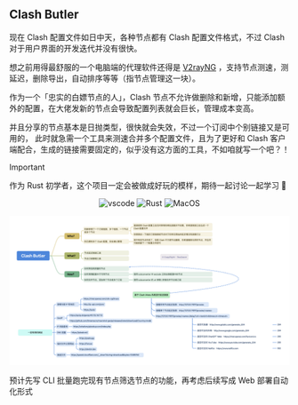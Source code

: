 ## Clash Butler

现在 Clash 配置文件如日中天，各种节点都有 Clash 配置文件格式，不过 Clash
对于用户界面的开发迭代并没有很快。

想之前用得最舒服的一个电脑端的代理软件还得是 [V2rayNG](https://github.com/2dust/v2rayNG)
，支持节点测速，测延迟，删除导出，自动排序等等（指节点管理这一块）。

作为一个「忠实的白嫖节点的人」，Clash 节点不允许做删除和新增，只能添加额外的配置，在大佬发新的节点会导致配置列表就会巨长，管理成本变高。

并且分享的节点基本是日抛类型，很快就会失效，不过一个订阅中个别链接又是可用的，
此时就急需一个工具来测速合并多个配置文件，且为了更好和 Clash 客户端配合，生成的链接需要固定的，似乎没有这方面的工具，不如咱就写一个吧？！

> [!IMPORTANT]
> 作为 Rust 初学者，这个项目一定会被做成好玩的模样，期待一起讨论一起学习 🎉

<p align="center">
  <img alt="vscode" src="https://img.shields.io/badge/Visual%20Studio%20Code-0078d7.svg?style=flat-square&logo=visual-studio-code&logoColor=white" >
  <img alt="Rust" src="https://img.shields.io/badge/Rust 2021-%23000000.svg?style=flat-square&logo=rust&logoColor=white" >
  <img alt="MacOS" src="https://img.shields.io/badge/Sonoma%2014.3.1-000000?style=flat-square&logo=macos&logoColor=F0F0F0" />
</p>

![design.png](docs/design.png)

预计先写 CLI 批量跑完现有节点筛选节点的功能，再考虑后续写成 Web 部署自动化形式